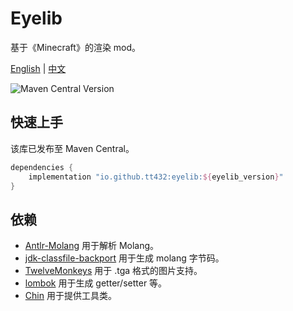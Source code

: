 # Eyelib

基于《Minecraft》的渲染 mod。

[English](README.md) | [中文](README.cn.md)

![Maven Central Version](https://img.shields.io/maven-central/v/io.github.tt432/eyelib)

## 快速上手

该库已发布至 Maven Central。

```groovy
dependencies {
    implementation "io.github.tt432:eyelib:${eyelib_version}"
}
```

## 依赖

- [Antlr-Molang](https://github.com/TT432/antlr-molang) 用于解析 Molang。
- [jdk-classfile-backport](https://github.com/dmlloyd/jdk-classfile-backport) 用于生成 molang 字节码。
- [TwelveMonkeys](https://github.com/haraldk/TwelveMonkeys) 用于 .tga 格式的图片支持。
- [lombok](https://projectlombok.org/) 用于生成 getter/setter 等。
- [Chin](https://github.com/TT432/chin) 用于提供工具类。